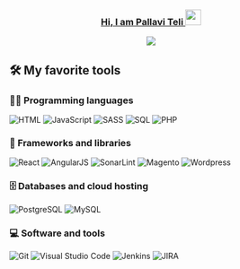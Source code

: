 <a href="https://pallaviteli.wordpress.com">
  <h3 align="center">
    Hi, I am Pallavi Teli 
    <img src="https://media.giphy.com/media/hvRJCLFzcasrR4ia7z/giphy.gif" width="28">
  </h3>
 </a>
 <!-- Typing SVG by DenverCoder1 - https://github.com/DenverCoder1/readme-typing-svg -->
<p align="center">
  <a href="https://github.com/DenverCoder1/readme-typing-svg"><img src="https://readme-typing-svg.herokuapp.com/?lines=Fullstack%20Web%20Developer;Self-taught%20UI%20Developer;8%2B%20years%20of%20coding%20experience;Always%20learning%20new%20things&center=true&width=380&height=45"></a>
</p>

## 🛠️ My favorite tools

### 👨‍💻 Programming languages
<img alt="HTML" src="https://img.shields.io/badge/HTML%20-%23E34F26.svg?logo=html5&logoColor=white" /> <img alt="JavaScript" src="https://img.shields.io/badge/JavaScript%20-%23F7DF1E.svg?logo=javascript&logoColor=black" /> <img alt="SASS" src="https://img.shields.io/badge/Sass%20-hotpink.svg?logo=SASS&logoColor=white"> <img alt="SQL" src="https://img.shields.io/badge/SQL%20-%23025E8C.svg?logo=amazon-dynamodb&logoColor=white"> <img alt="PHP" src="https://img.shields.io/badge/PHP-%23777BB4.svg?logo=php&logoColor=white" />

### 🧰 Frameworks and libraries
<img alt="React" src="https://img.shields.io/badge/React%20-%2320232a.svg?logo=react&logoColor=%2361DAFB"> <img alt="AngularJS" src="https://img.shields.io/badge/-AngularJS-red?logo=angular&logoColor=white" /> <img alt="SonarLint" src="https://img.shields.io/badge/-SonarLint-CB2029?logo=sonarlint&logoColor=white"> <img alt="Magento" src="https://img.shields.io/badge/Magento-orange?logo=magento&logoColor=white" /> <img alt="Wordpress" src="https://img.shields.io/badge/Wordpress-21759B?logo=wordpress&logoColor=white">

### 🗄️ Databases and cloud hosting
<img alt="PostgreSQL" src ="https://img.shields.io/badge/PostgreSQL-%23316192.svg?logo=postgresql&logoColor=white"> <img alt="MySQL" src="https://img.shields.io/badge/MySQL-%2300f.svg?logo=mysql&logoColor=white">

### 💻 Software and tools
<img alt="Git" src="https://img.shields.io/badge/Git%20-%23F05033.svg?logo=git&logoColor=white"> <img alt="Visual Studio Code" src="https://img.shields.io/badge/Visual%20Studio%20Code-0078d7.svg?logo=visual-studio-code&logoColor=white"> <img alt="Jenkins" src="https://img.shields.io/badge/-Jenkins-blue?logo=jenkins&logoColor=white" /> <img alt="JIRA" src="https://img.shields.io/badge/-JIRA-informational?logo=jira&logoColor=white" />
<!---
pallaviteli/pallaviteli is a ✨ special ✨ repository because its `README.md` (this file) appears on your GitHub profile.
You can click the Preview link to take a look at your changes.
--->
